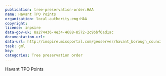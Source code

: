 ```yaml
---
publication: tree-preservation-order:HAA
name: Havant TPO Points
organisation: local-authority-eng:HAA
copyright: 
licence: inpsire
data-gov-uk: 8a274436-4e34-4688-8572-2c9bbf6ad1ac
documentation-url: 
data-url: http://inspire.misoportal.com/geoserver/havant_borough_council_havant_tpo/wfs?service=wfs&version=2.0.0&request=GetFeature&typename=havant_borough_council_havant_tpo:havant_borough_council_havant_tpo&outputFormat=GML2
task: gml
key: 
categories: Tree preservation order
---
```


Havant TPO Points
